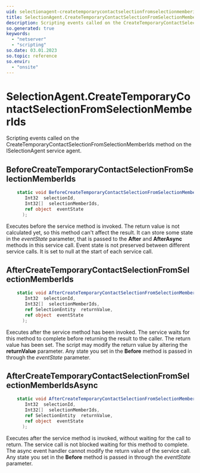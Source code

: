 ```yaml
---
uid: selectionagent-createtemporarycontactselectionfromselectionmemberids
title: SelectionAgent.CreateTemporaryContactSelectionFromSelectionMemberIds event method
description: Scripting events called on the CreateTemporaryContactSelectionFromSelectionMemberIds method on the SelectionAgent service agent.
so.generated: true
keywords:
  - "netserver"
  - "scripting"
so.date: 03.01.2023
so.topic: reference
so.envir:
  - "onsite"
---
```

# SelectionAgent.CreateTemporaryContactSelectionFromSelectionMemberIds

Scripting events called on the <see cref='M:SuperOffice.CRM.Services.ISelectionAgent.CreateTemporaryContactSelectionFromSelectionMemberIds'>CreateTemporaryContactSelectionFromSelectionMemberIds</see> method on the <see cref='ISelectionAgent'>ISelectionAgent</see>  service agent.

## BeforeCreateTemporaryContactSelectionFromSelectionMemberIds
```cs
    static void BeforeCreateTemporaryContactSelectionFromSelectionMemberIds(
       Int32  selectionId,
       Int32[]  selectionMemberIds,
       ref object  eventState
      );
```
Executes before the service method is invoked.
The return value is not calculated yet, so this method can't affect the result.
It can store some state in the *eventState* parameter, that is passed to the **After** and **AfterAsync** methods in this service call.
Event state is not preserved between different service calls. It is set to null at the start of each service call.
## AfterCreateTemporaryContactSelectionFromSelectionMemberIds
```cs
    static void AfterCreateTemporaryContactSelectionFromSelectionMemberIds(
       Int32  selectionId,
       Int32[]  selectionMemberIds,
       ref SelectionEntity  returnValue,
       ref object  eventState
      );
```
Executes after the service method has been invoked. The service waits for this method to complete before returning the result to the caller.
The return value has been set. The script may modify the return value by altering the **returnValue** parameter.
Any state you set in the **Before** method is passed in through the *eventState* parameter.
## AfterCreateTemporaryContactSelectionFromSelectionMemberIdsAsync
```cs
    static void AfterCreateTemporaryContactSelectionFromSelectionMemberIdsAsync(
       Int32  selectionId,
       Int32[]  selectionMemberIds,
       ref SelectionEntity  returnValue,
       ref object  eventState
      );
```
Executes after the service method is invoked, without waiting for the call to return.
The service call is not blocked waiting for this method to complete.
The async event handler cannot modify the return value of the service call.
Any state you set in the **Before** method is passed in through the *eventState* parameter.

